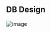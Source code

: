 ## DB Design

![image](https://github.com/utkarshgupta04092003/fullstack-chatapp/assets/63789702/1d268ffe-7721-4462-8290-4bc224f3d240)
